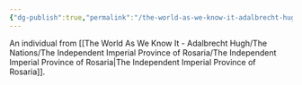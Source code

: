 ```yaml
---
{"dg-publish":true,"permalink":"/the-world-as-we-know-it-adalbrecht-hugh/the-nations/the-independent-imperial-province-of-rosaria/rosarian/"}
---
```


An individual from [[The World As We Know It - Adalbrecht Hugh/The Nations/The Independent Imperial Province of Rosaria/The Independent Imperial Province of Rosaria\|The Independent Imperial Province of Rosaria]].